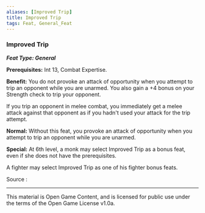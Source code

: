 ```yaml
---
aliases: [Improved Trip]
title: Improved Trip
tags: Feat, General_Feat
---
```

### Improved Trip 
***Feat Type: General***

**Prerequisites:** Int 13, Combat Expertise.

**Benefit:** You do not provoke an attack of opportunity when you
attempt to trip an opponent while you are unarmed. You also gain a +4
bonus on your Strength check to trip your opponent.

If you trip an opponent in melee combat, you immediately get a melee
attack against that opponent as if you hadn't used your attack for the
trip attempt.

**Normal:** Without this feat, you provoke an attack of opportunity when
you attempt to trip an opponent while you are unarmed.

**Special:** At 6th level, a monk may select Improved Trip as a bonus
feat, even if she does not have the prerequisites.

A fighter may select Improved Trip as one of his fighter bonus feats.


Source :

---

This material is Open Game Content, and is licensed for public use under
the terms of the Open Game License v1.0a.

